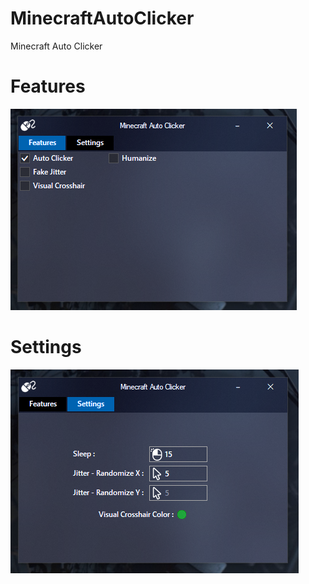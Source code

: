 # MinecraftAutoClicker
Minecraft Auto Clicker
# Features
![alt text](https://github.com/Lufzys/MinecraftAutoClicker/blob/main/example01_02042021.PNG?raw=true)
# Settings
![alt text](https://github.com/Lufzys/MinecraftAutoClicker/blob/main/example02_02042021.PNG?raw=true)
